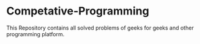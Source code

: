 # Competative-Programming
This Repository contains all solved problems of geeks for geeks and other programming platform.
